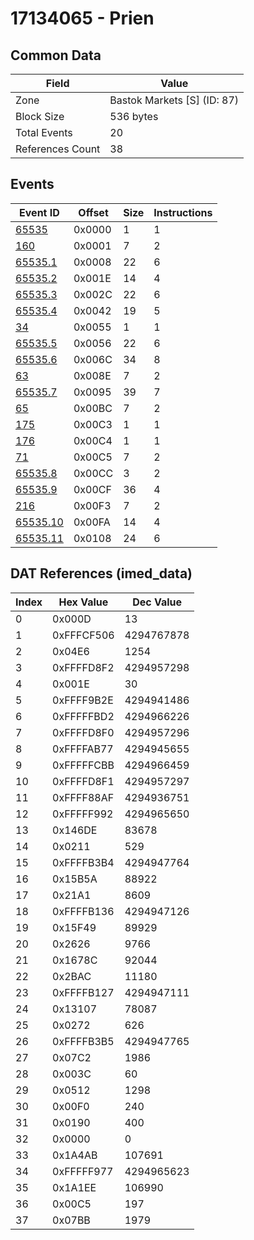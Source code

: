 # 17134065 - Prien

## Common Data

| Field            | Value                       |
|------------------|-----------------------------|
| Zone             | Bastok Markets [S] (ID: 87) |
| Block Size       | 536 bytes                   |
| Total Events     | 20                          |
| References Count | 38                          |

## Events

| Event ID                  | Offset   |   Size |   Instructions |
|---------------------------|----------|--------|----------------|
| [65535](./65535.md)       | 0x0000   |      1 |              1 |
| [160](./160.md)           | 0x0001   |      7 |              2 |
| [65535.1](./65535.1.md)   | 0x0008   |     22 |              6 |
| [65535.2](./65535.2.md)   | 0x001E   |     14 |              4 |
| [65535.3](./65535.3.md)   | 0x002C   |     22 |              6 |
| [65535.4](./65535.4.md)   | 0x0042   |     19 |              5 |
| [34](./34.md)             | 0x0055   |      1 |              1 |
| [65535.5](./65535.5.md)   | 0x0056   |     22 |              6 |
| [65535.6](./65535.6.md)   | 0x006C   |     34 |              8 |
| [63](./63.md)             | 0x008E   |      7 |              2 |
| [65535.7](./65535.7.md)   | 0x0095   |     39 |              7 |
| [65](./65.md)             | 0x00BC   |      7 |              2 |
| [175](./175.md)           | 0x00C3   |      1 |              1 |
| [176](./176.md)           | 0x00C4   |      1 |              1 |
| [71](./71.md)             | 0x00C5   |      7 |              2 |
| [65535.8](./65535.8.md)   | 0x00CC   |      3 |              2 |
| [65535.9](./65535.9.md)   | 0x00CF   |     36 |              4 |
| [216](./216.md)           | 0x00F3   |      7 |              2 |
| [65535.10](./65535.10.md) | 0x00FA   |     14 |              4 |
| [65535.11](./65535.11.md) | 0x0108   |     24 |              6 |

## DAT References (imed_data)

|   Index | Hex Value   |   Dec Value |
|---------|-------------|-------------|
|       0 | 0x000D      |          13 |
|       1 | 0xFFFCF506  |  4294767878 |
|       2 | 0x04E6      |        1254 |
|       3 | 0xFFFFD8F2  |  4294957298 |
|       4 | 0x001E      |          30 |
|       5 | 0xFFFF9B2E  |  4294941486 |
|       6 | 0xFFFFFBD2  |  4294966226 |
|       7 | 0xFFFFD8F0  |  4294957296 |
|       8 | 0xFFFFAB77  |  4294945655 |
|       9 | 0xFFFFFCBB  |  4294966459 |
|      10 | 0xFFFFD8F1  |  4294957297 |
|      11 | 0xFFFF88AF  |  4294936751 |
|      12 | 0xFFFFF992  |  4294965650 |
|      13 | 0x146DE     |       83678 |
|      14 | 0x0211      |         529 |
|      15 | 0xFFFFB3B4  |  4294947764 |
|      16 | 0x15B5A     |       88922 |
|      17 | 0x21A1      |        8609 |
|      18 | 0xFFFFB136  |  4294947126 |
|      19 | 0x15F49     |       89929 |
|      20 | 0x2626      |        9766 |
|      21 | 0x1678C     |       92044 |
|      22 | 0x2BAC      |       11180 |
|      23 | 0xFFFFB127  |  4294947111 |
|      24 | 0x13107     |       78087 |
|      25 | 0x0272      |         626 |
|      26 | 0xFFFFB3B5  |  4294947765 |
|      27 | 0x07C2      |        1986 |
|      28 | 0x003C      |          60 |
|      29 | 0x0512      |        1298 |
|      30 | 0x00F0      |         240 |
|      31 | 0x0190      |         400 |
|      32 | 0x0000      |           0 |
|      33 | 0x1A4AB     |      107691 |
|      34 | 0xFFFFF977  |  4294965623 |
|      35 | 0x1A1EE     |      106990 |
|      36 | 0x00C5      |         197 |
|      37 | 0x07BB      |        1979 |
